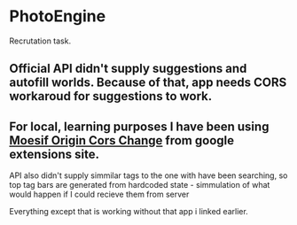 # PhotoEngine

Recrutation task.

## Official API didn't supply suggestions and autofill worlds. Because of that, app needs CORS workaroud for suggestions to work. 
## For local, learning purposes I have been using [Moesif Origin Cors Change](https://chrome.google.com/webstore/detail/moesif-origin-cors-change/digfbfaphojjndkpccljibejjbppifbc) from google extensions site.

API also didn't supply simmilar tags to the one with have been searching, so top tag bars are generated from hardcoded state - simmulation of what would happen if I could recieve them from server

Everything except that is working without that app i linked earlier.
